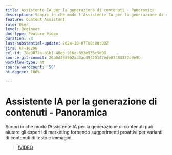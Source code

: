 ```yaml
---
title: Assistente IA per la generazione di contenuti - Panoramica
description: Scopri in che modo l’Assistente IA per la generazione di contenuti può aiutare gli esperti di marketing fornendo suggerimenti proattivi per varianti di contenuti di testo e immagini.
feature: Content Assistant
role: User
level: Beginner
doc-type: Feature Video
duration: 78
last-substantial-update: 2024-10-07T00:00:00Z
jira: KT-16296
exl-id: 78e9077a-a1b1-40eb-916e-893e933c5d08
source-git-commit: 26a5d398962aa3ac49425147ede03483372c9e9b
workflow-type: ht
source-wordcount: '56'
ht-degree: 100%

---
```


# Assistente IA per la generazione di contenuti - Panoramica

Scopri in che modo l’Assistente IA per la generazione di contenuti può aiutare gli esperti di marketing fornendo suggerimenti proattivi per varianti di contenuti di testo e immagini.

>[!VIDEO](https://video.tv.adobe.com/v/3432686/?learn=on)
